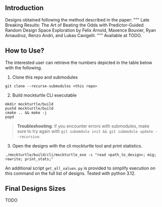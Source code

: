 
## Introduction
Designs obtained following the method described in the paper:
"""
Late Breaking Results: The Art of Beating the Odds with Predictor-Guided Random Design Space Exploration
by Felix Arnold, Maxence Bouvier, Ryan Amaudruz, Renzo Andri, and Lukas Cavigelli.
"""
Available at TODO.

## How to Use?
The interested user can retrieve the numbers depicted in the table below with the following.

1. Clone this repo and submodules
```
git clone --recurse-submodules <this repo>
```

2. Build mockturtle CLI executable
```
mkdir mockturtle/build
pushd mockturtle/build
cmake .. && make -j
popd
```
> **Troubleshooting**: if you encounter errors with submodules, make sure to try again with `git subomdule init && git submodule update --recursive`.

3. Open the designs with the cli mockturtle tool and print statistics.
```
./mockturtle/build/cli/mockturtle_exe -c "read <path_to_design>; mig; rewrite; print_stats;"
```

An additional script `get_all_values.py` is provided to simplify execution on this command on the full list of designs. Tested with python 3.12.

## Final Designs Sizes
TODO
